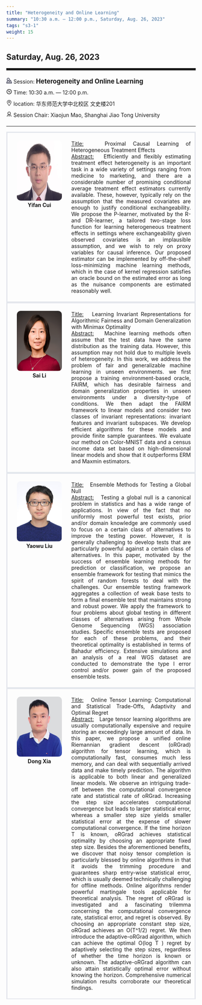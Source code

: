 ```yaml
---
title: "Heterogeneity and Online Learning"
summary: "10:30 a.m. — 12:00 p.m., Saturday, Aug. 26, 2023"
tags: "s3-1"
weight: 15
---
```


Saturday, Aug. 26, 2023
------


<hr style="border: 0; border-top: 5px solid;">

<div class="tip">
    <img class="icon" src="/icon/yanjiang.png" />
    Session: <span class="font-bold" style="font-size:120%">Heterogeneity and Online Learning</span>
</div>

<div class="tip">
    <img class="icon" src="/icon/shizhong.png" />
    Time: 10:30 a.m. — 12:00 p.m.
</div>
<div class="tip">
    <img class="icon" src="/icon/didian.png" />
    location: 华东师范大学中北校区 文史楼201
</div>


<div class="tip">
    <img class="icon" src="/icon/lingdao.png" />
    Session Chair: Xiaojun Mao, Shanghai Jiao Tong University
</div>


________________________________________

<div class="row">
    <div class="left">
        <img src="/images/yifan.png" class="avatar" />
        <div class="font-small font-bold">
            <a>
                Yifan Cui
            </a>
        </div>
    </div>
    <div class="right">
        <div class="font-small">
            <u>Title:</u> &nbsp;
            Proximal Causal Learning of Heterogeneous Treatment Effects
        </div>
        <div class="content font-small">
            <u>Abstract:</u> &nbsp;
            Efficiently and flexibly estimating treatment effect heterogeneity is an important task in a wide variety of settings ranging from medicine to marketing, and there are a considerable number of promising conditional average treatment effect estimators currently available. These, however, typically rely on the assumption that the measured covariates are enough to justify conditional exchangeability. We propose the P-learner, motivated by the R- and DR-learner, a tailored two-stage loss function for learning heterogeneous treatment effects in settings where exchangeability given observed covariates is an implausible assumption, and we wish to rely on proxy variables for causal inference. Our proposed estimator can be implemented by off-the-shelf loss-minimizing machine learning methods, which in the case of kernel regression satisfies an oracle bound on the estimated error as long as the nuisance components are estimated reasonably well.
        </div>
    </div>
</div>

<div class="row">
    <div class="left">
        <img src="/images/lisai.png" class="avatar" />
        <div class="font-small font-bold">
            <a>
                Sai Li
            </a>
        </div>
    </div>
    <div class="right">
        <div class="font-small">
            <u>Title:</u> &nbsp;
            Learning Invariant Representations for Algorithmic Fairness and Domain Generalization with Minimax Optimality
        </div>
        <div class="content font-small">
            <u>Abstract:</u> &nbsp;
            Machine learning methods often assume that the test data have the same distribution as the training data. However, this assumption may not hold due to multiple levels of heterogeneity. In this work, we address the problem of fair and generalizable machine learning in unseen environments. we first propose a training environment-based oracle, FAIRM, which has desirable fairness and domain generalization properties in unseen environments under a diversity-type of conditions. We then adapt the FAIRM framework to linear models and consider two classes of invariant representations: invariant features and invariant subspaces. We develop efficient algorithms for these models and provide finite sample guarantees. We evaluate our method on Color-MNIST data and a census income data set based on high-dimensional linear models and show that it outperforms ERM and Maxmin estimators.
        </div>
    </div>
</div>

<div class="row">
    <div class="left">
        <img src="/images/yaowu.png" class="avatar" />
        <div class="font-small font-bold">
            <a>
                Yaowu Liu
            </a>
        </div>
    </div>
    <div class="right">
        <div class="font-small">
            <u>Title:</u> &nbsp;
            Ensemble Methods for Testing a Global Null
        </div>
        <div class="content font-small">
            <u>Abstract:</u> &nbsp;
            Testing a global null is a canonical problem in statistics and has a wide range of applications. In view of the fact that no uniformly most powerful test exists, prior and/or domain knowledge are commonly used to focus on a certain class of alternatives to improve the testing power. However, it is generally challenging to develop tests that are particularly powerful against a certain class of alternatives. In this paper, motivated by the success of ensemble learning methods for prediction or classification, we propose an ensemble framework for testing that mimics the spirit of random forests to deal with the challenges. Our ensemble testing framework aggregates a collection of weak base tests to form a final ensemble test that maintains strong and robust power. We apply the framework to four problems about global testing in different classes of alternatives arising from Whole Genome Sequencing (WGS) association studies. Specific ensemble tests are proposed for each of these problems, and their theoretical optimality is established in terms of Bahadur efficiency. Extensive simulations and an analysis of a real WGS dataset are conducted to demonstrate the type I error control and/or power gain of the proposed ensemble tests. 
        </div>
    </div>
</div>

<div class="row">
    <div class="left">
        <img src="/images/xiadong.png" class="avatar" />
        <div class="font-small font-bold">
            <a>
                Dong Xia
            </a>
        </div>
    </div>
    <div class="right">
        <div class="font-small">
            <u>Title:</u> &nbsp;
            Online Tensor Learning: Computational and Statistical Trade-Offs, Adaptivity and Optimal Regret
        </div>
        <div class="content font-small">
            <u>Abstract:</u> &nbsp;
            Large tensor learning algorithms are usually computationally expensive and require storing an exceedingly large amount of data. In this paper, we propose a unified online Riemannian gradient descent (oRGrad) algorithm for tensor learning, which is computationally fast, consumes much less memory, and can deal with sequentially arrived data and make timely prediction. The algorithm is applicable to both linear and generalized linear models. We observe an intriguing trade-off between the computational convergence rate and statistical rate of oRGrad. Increasing the step size accelerates computational convergence but leads to larger statistical error, whereas a smaller step size yields smaller statistical error at the expense of slower computational convergence. If the time horizon T is known, oRGrad achieves statistical optimality by choosing an appropriate fixed step size. Besides the aforementioned benefits, we discover that noisy tensor completion is particularly blessed by online algorithms in that it avoids the trimming procedure and guarantees sharp entry-wise statistical error, which is usually deemed technically challenging for offline methods. Online algorithms render powerful martingale tools applicable for theoretical analysis. The regret of oRGrad is investigated and a fascinating trilemma concerning the computational convergence rate, statistical error, and regret is observed. By choosing an appropriate constant step size, oRGrad achieves an O(T^1/2) regret. We then introduce the adaptive-oRGrad algorithm, which can achieve the optimal O(log T ) regret by adaptively selecting the step sizes, regardless of whether the time horizon is known or unknown. The adaptive-oRGrad algorithm can also attain statistically optimal error without knowing the horizon. Comprehensive numerical simulation results corroborate our theoretical findings.
        </div>
    </div>
</div>

<style>

.tip {
    height: 30px;
    line-height: 30px;
}

.icon {
    width: 15px;
}

.row {
    padding: 10px; 
    height: auto; 
    border-bottom-width: 2px; 
    border-style: solid; 
    border-color: #E4E7ED; 
    padding-bottom: 20px; 
    padding-top: 20px;
    display: flex; 
    text-align: justify;
}

.left {
    min-width: 150px !important;
    text-align: center;
}

.avatar {
    width: 120px;
    height: 160px;
    max-width: 100%;
    border-radius: 10px;
}

.right {
    margin-left: 10px; 
    max-width: 80%;
}


.font-small {
    /* font-size: 16px; */
}

.font-bold {
    font-weight: bold;
}
</style>